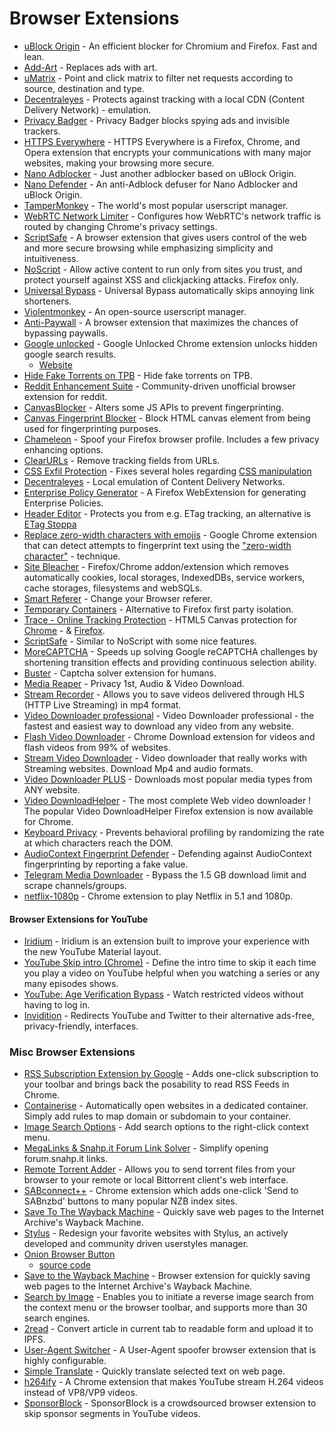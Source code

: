 # Browser Extensions

* [uBlock Origin](https://github.com/gorhill/uBlock) - An efficient blocker for Chromium and Firefox. Fast and lean.
* [Add-Art](https://add-art.org/) - Replaces ads with art.
* [uMatrix](https://github.com/gorhill/uMatrix) - Point and click matrix to filter net requests according to source, destination and type.
* [Decentraleyes](https://decentraleyes.org/) - Protects against tracking with a local CDN (Content Delivery Network) - emulation.
* [Privacy Badger](https://www.eff.org/privacybadger) - Privacy Badger blocks spying ads and invisible trackers.
* [HTTPS Everywhere](https://www.eff.org/https-everywhere) - HTTPS Everywhere is a Firefox, Chrome, and Opera extension that encrypts your communications with many major websites, making your browsing more secure.
* [Nano Adblocker](https://github.com/NanoAdblocker/NanoCore) - Just another adblocker based on uBlock Origin.
* [Nano Defender](https://jspenguin2017.github.io/uBlockProtector/) - An anti-Adblock defuser for Nano Adblocker and uBlock Origin.
* [TamperMonkey](https://chrome.google.com/webstore/detail/tampermonkey/dhdgffkkebhmkfjojejmpbldmpobfkfo?hl=en) - The world's most popular userscript manager.
* [WebRTC Network Limiter](https://chrome.google.com/webstore/detail/webrtc-network-limiter/npeicpdbkakmehahjeeohfdhnlpdklia?hl=en) - Configures how WebRTC's network traffic is routed by changing Chrome's privacy settings.
* [ScriptSafe](https://chrome.google.com/webstore/detail/scriptsafe/oiigbmnaadbkfbmpbfijlflahbdbdgdf?hl=en) - A browser extension that gives users control of the web and more secure browsing while emphasizing simplicity and intuitiveness.
* [NoScript](https://noscript.net/getit) - Allow active content to run only from sites you trust, and protect yourself against XSS and clickjacking attacks. Firefox only.
* [Universal Bypass](https://universal-bypass.org/) - Universal Bypass automatically skips annoying link shorteners.
* [Violentmonkey](https://violentmonkey.github.io/) - An open-source userscript manager.
* [Anti-Paywall](https://github.com/nextgens/anti-paywall) - A browser extension that maximizes the chances of bypassing paywalls.
* [Google unlocked](https://github.com/Ibit-to/google-unlocked) - Google Unlocked Chrome extension unlocks hidden google search results.
  * [Website](https://ibit.uno/)
* [Hide Fake Torrents on TPB](https://chrome.google.com/webstore/detail/hide-fake-torrents-on-tpb/fkdhkcpmifehkmadpldbbdadepgplcmo) - Hide fake torrents on TPB.
* [Reddit Enhancement Suite](http://redditenhancementsuite.com/) - Community-driven unofficial browser extension for reddit.
* [CanvasBlocker](https://github.com/kkapsner/CanvasBlocker) - Alters some JS APIs to prevent fingerprinting.
* [Canvas Fingerprint Blocker](https://github.com/joue-quroi/canvas-fingerprint-blocker) - Block HTML canvas element from being used for fingerprinting purposes.
* [Chameleon](https://addons.mozilla.org/en-US/firefox/addon/chameleon-ext/) - Spoof your Firefox browser profile. Includes a few privacy enhancing options.
* [ClearURLs](https://gitlab.com/KevinRoebert/ClearUrls) - Remove tracking fields from URLs.
* [CSS Exfil Protection](https://github.com/mlgualtieri/CSS-Exfil-Protection) - Fixes several holes regarding [CSS manipulation](https://www.mike-gualtieri.com/css-exfil-vulnerability-tester)
* [Decentraleyes](https://git.synz.io/Synzvato/decentraleyes) - Local emulation of Content Delivery Networks.
* [Enterprise Policy Generator](https://github.com/cadeyrn/enterprise-policy-generator) - A Firefox WebExtension for generating Enterprise Policies.
* [Header Editor](https://addons.mozilla.org/firefox/addon/header-editor/) - Protects you from e.g. ETag tracking, an alternative is [ETag Stoppa](https://addons.mozilla.org/firefox/addon/etag-stoppa/)
* [Replace zero-width characters with emojis](https://github.com/chpmrc/zero-width-chrome-extension) - Google Chrome extension that can detect attempts to fingerprint text using the ["zero-width character"](https://www.bleepingcomputer.com/news/security/google-chrome-extension-detects-zero-width-character-fingerprinting-attacks/) - technique.
* [Site Bleacher](https://github.com/wooque/site-bleacher) - Firefox/Chrome addon/extension which removes automatically cookies, local storages, IndexedDBs, service workers, cache storages, filesystems and webSQLs.
* [Smart Referer](https://gitlab.com/smart-referer/smart-referer) - Change your Browser referer.
* [Temporary Containers](https://addons.mozilla.org/en-US/firefox/addon/temporary-containers/) - Alternative to Firefox first party isolation.
* [Trace - Online Tracking Protection](https://absolutedouble.co.uk/trace/) - HTML5 Canvas protection for [Chrome](https://chrome.google.com/webstore/detail/trace/njkmjblmcfiobddjgebnoeldkjcplfjb) - & [Firefox](https://addons.mozilla.org/en-US/firefox/addon/absolutedouble-trace).
* [ScriptSafe](https://github.com/andryou/scriptsafe) - Similar to NoScript with some nice features.
* [MoreCAPTCHA](https://greasyfork.org/en/scripts/31088-morecaptcha) - Speeds up solving Google reCAPTCHA challenges by shortening transition effects and providing continuous selection ability.
* [Buster](https://github.com/dessant/buster) - Captcha solver extension for humans.
* [Media Reaper](https://sasrip.cf/) - Privacy 1st, Audio & Video Download.
* [Stream Recorder](https://www.hlsloader.com/) - Allows you to save videos delivered through HLS (HTTP Live Streaming) in mp4 format.
* [Video Downloader professional](https://chrome.google.com/webstore/detail/video-downloader-professi/bacakpdjpomjaelpkpkabmedhkoongbi) - Video Downloader professional - the fastest and easiest way to download any video from any website.
* [Flash Video Downloader](https://chrome.google.com/webstore/detail/flash-video-downloader/aiimdkdngfcipjohbjenkahhlhccpdbc) - Chrome Download extension for videos and flash videos from 99% of websites.
* [Stream Video Downloader](https://chrome.google.com/webstore/detail/stream-video-downloader/imkngaibigegepnlckfcbecjoilcjbhf) - Video downloader that really works with Streaming websites. Download Mp4 and audio formats.
* [Video Downloader PLUS](https://chrome.google.com/webstore/detail/video-downloader-plus/fhplmmllnpjjlncfjpbbpjadoeijkogc) - Downloads most popular media types from ANY website.
* [Video DownloadHelper](https://chrome.google.com/webstore/detail/video-downloadhelper/lmjnegcaeklhafolokijcfjliaokphfk) - The most complete Web video downloader ! The popular Video DownloadHelper Firefox extension is now available for Chrome.
* [Keyboard Privacy](https://chrome.google.com/webstore/detail/keyboard-privacy/aoeboeflhhnobfjkafamelopfeojdohk) - Prevents behavioral profiling by randomizing the rate at which characters reach the DOM.
* [AudioContext Fingerprint Defender](https://chrome.google.com/webstore/detail/audiocontext-fingerprint/pcbjiidheaempljdefbdplebgdgpjcbe?hl=en) - Defending against AudioContext fingerprinting by reporting a fake value.
* [Telegram Media Downloader](https://chrome.google.com/webstore/detail/telegram-media-downloader/ffhhcekaaamffjnapdckmnkllkmmpfnh) - Bypass the 1.5 GB download limit and scrape channels/groups.
* [netflix-1080p](https://github.com/truedread/netflix-1080p/) - Chrome extension to play Netflix in 5.1 and 1080p.

#### Browser Extensions for YouTube

* [Iridium](https://github.com/ParticleCore/Iridium) - Iridium is an extension built to improve your experience with the new YouTube Material layout.
* [YouTube Skip intro (Chrome)](https://chrome.google.com/webstore/detail/youtube-skip-intro/pkfnooichbjhhoajcoffiggbckfbflbg) - Define the intro time to skip it each time you play a video on YouTube helpful when you watching a series or any many episodes shows.
* [YouTube: Age Verification Bypass](https://greasyfork.org/scripts/375525) - Watch restricted videos without having to log in.
* [Invidition](https://addons.mozilla.org/en-US/firefox/addon/invidition/) - Redirects YouTube and Twitter to their alternative ads-free, privacy-friendly, interfaces.

### Misc Browser Extensions

* [RSS Subscription Extension by Google](https://chrome.google.com/webstore/detail/rss-subscription-extensio/nlbjncdgjeocebhnmkbbbdekmmmcbfjd?hl=en) - Adds one-click subscription to your toolbar and brings back the posability to read RSS Feeds in Chrome.
* [Containerise](https://addons.mozilla.org/en-US/firefox/addon/containerise/) - Automatically open websites in a dedicated container. Simply add rules to map domain or subdomain to your container.
* [Image Search Options](https://saucenao.com/tools/) - Add search options to the right-click context menu.
* [MegaLinks & Snahp.it Forum Link Solver](https://github.com/samvk/snahp-it-forum-link-solver) - Simplify opening forum.snahp.it links.
* [Remote Torrent Adder](https://chrome.google.com/webstore/detail/remote-torrent-adder/oabphaconndgibllomdcjbfdghcmenci?hl=en) - Allows you to send torrent files from your browser to your remote or local Bittorrent client's web interface.
* [SABconnect++](https://github.com/gboudreau/sabconnectplusplus) - Chrome extension which adds one-click 'Send to SABnzbd' buttons to many popular NZB index sites.
* [Save To The Wayback Machine](https://chrome.google.com/webstore/detail/save-to-the-wayback-machi/eebpioaailbjojmdbmlpomfgijnlcemk) - Quickly save web pages to the Internet Archive's Wayback Machine.
* [Stylus](https://github.com/openstyles/stylus/) - Redesign your favorite websites with Stylus, an actively developed and community driven userstyles manager.
* [Onion Browser Button](https://chrome.google.com/webstore/detail/onion-browser-button/fockhhgebmfjljjmjhbdgibcmofjbpca?hl=en)
  * [source code](https://github.com/jeremy-jr-benthum/tor-button)
* [Save to the Wayback Machine](https://github.com/VerifiedJoseph/Save-to-the-Wayback-Machine) - Browser extension for quickly saving web pages to the Internet Archive's Wayback Machine.
* [Search by Image](https://github.com/dessant/search-by-image) - Enables you to initiate a reverse image search from the context menu or the browser toolbar, and supports more than 30 search engines.
* [2read](https://2read.net/) - Convert article in current tab to readable form and upload it to IPFS.
* [User-Agent Switcher](https://github.com/ray-lothian/UserAgent-Switcher) - A User-Agent spoofer browser extension that is highly configurable.
* [Simple Translate](https://github.com/sienori/simple-translate) - Quickly translate selected text on web page.
* [h264ify](https://github.com/erkserkserks/h264ify) - A Chrome extension that makes YouTube stream H.264 videos instead of VP8/VP9 videos.
* [SponsorBlock](https://sponsor.ajay.app/) - SponsorBlock is a crowdsourced browser extension to skip sponsor segments in YouTube videos.
